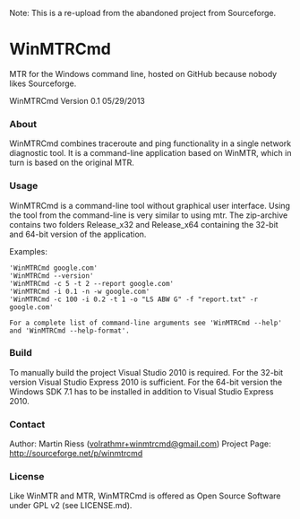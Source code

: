 Note: This is a re-upload from the abandoned project from Sourceforge.

# WinMTRCmd
MTR for the Windows command line, hosted on GitHub because nobody likes Sourceforge.

WinMTRCmd Version 0.1 05/29/2013

### About

WinMTRCmd combines traceroute and ping functionality in a single network diagnostic tool. It is a command-line application based on WinMTR, which in turn is based on the original MTR. 

### Usage

WinMTRCmd is a command-line tool without graphical user interface. Using the tool from the command-line is very similar to using mtr. The zip-archive contains two folders Release_x32 and Release_x64 containing the 32-bit and 64-bit version of the application.

Examples:
```
'WinMTRCmd google.com'
'WinMTRCmd --version'
'WinMTRCmd -c 5 -t 2 --report google.com'
'WinMTRCmd -i 0.1 -n -w google.com'
'WinMTRCmd -c 100 -i 0.2 -t 1 -o "LS ABW G" -f "report.txt" -r google.com'

For a complete list of command-line arguments see 'WinMTRCmd --help' and 'WinMTRCmd --help-format'.
```
 
### Build
To manually build the project Visual Studio 2010 is required. For the 32-bit version Visual Studio Express 2010 is sufficient. For the 64-bit version the Windows SDK 7.1 has to be installed in addition to Visual Studio Express 2010.

### Contact
Author: Martin Riess (volrathmr+winmtrcmd@gmail.com)
Project Page: http://sourceforge.net/p/winmtrcmd

### License
Like WinMTR and MTR, WinMTRCmd is offered as Open Source Software under GPL v2 (see LICENSE.md).
